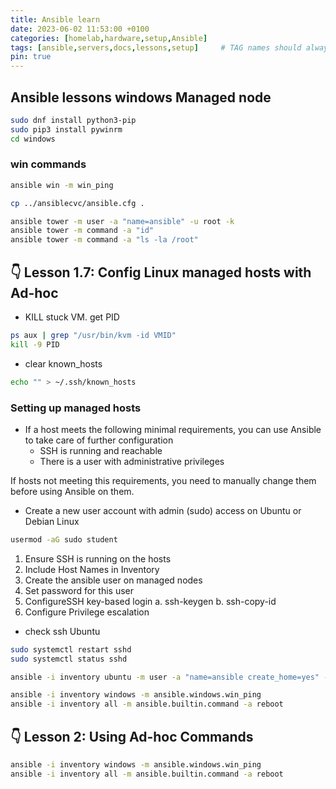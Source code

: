```yaml
---
title: Ansible learn
date: 2023-06-02 11:53:00 +0100
categories: [homelab,hardware,setup,Ansible]
tags: [ansible,servers,docs,lessons,setup]     # TAG names should always be lowercase
pin: true
---
```


## Ansible lessons windows Managed node

```bash
sudo dnf install python3-pip
sudo pip3 install pywinrm
cd windows
```

### win commands

```bash
ansible win -m win_ping

cp ../ansiblecvc/ansible.cfg .

ansible tower -m user -a "name=ansible" -u root -k
ansible tower -m command -a "id"
ansible tower -m command -a "ls -la /root"
```

## 👇 Lesson 1.7: Config Linux managed hosts with Ad-hoc

- KILL stuck VM. get PID

```bash
ps aux | grep "/usr/bin/kvm -id VMID"
kill -9 PID
```

- clear known_hosts

```bash
echo "" > ~/.ssh/known_hosts
```

### Setting up managed hosts

- If a host meets the following minimal requirements, you can use Ansible to take care of further configuration
  - SSH is running and reachable
  - There is a user with administrative privileges

If hosts not meeting this requirements, you need to manually change them before using Ansible on them.

- Create a new user account with admin (sudo) access on Ubuntu or Debian Linux

```bash
usermod -aG sudo student
```

1. Ensure SSH is running on the hosts
2. Include Host Names in Inventory
3. Create the ansible user on managed nodes
4. Set password for this user
5. ConfigureSSH key-based login
  a. ssh-keygen
  b. ssh-copy-id
1. Configure Privilege escalation

- check ssh Ubuntu

```bash
sudo systemctl restart sshd
sudo systemctl status sshd
```

```bash
ansible -i inventory ubuntu -m user -a "name=ansible create_home=yes" -u student -b -k -K
```

```bash
ansible -i inventory windows -m ansible.windows.win_ping
ansible -i inventory all -m ansible.builtin.command -a reboot
```


## 👇 Lesson 2: Using Ad-hoc Commands

```bash
ansible -i inventory windows -m ansible.windows.win_ping
ansible -i inventory all -m ansible.builtin.command -a reboot
```
